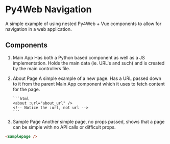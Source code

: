 # Py4Web Navigation

A simple example of using nested Py4Web + Vue components to allow for navigation in a web application.

## Components

1.  Main App
    Has both a Python based component as well as a JS implementation. Holds the main data (ie. URL's and such) and is created by the main controllers file.

2.  About Page
    A simple example of a new page. Has a URL passed down to it from the parent Main App component which it uses to fetch content for the page.

        ```html
        <about :url="about_url" />
        <!-- Notice the :url, not url -->
        ```

3.  Sample Page
    Another simple page, no props passed, shows that a page can be simple with no API calls or difficult props.

```html
<samplepage />
```
